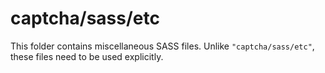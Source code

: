 # captcha/sass/etc

This folder contains miscellaneous SASS files. Unlike `"captcha/sass/etc"`, these files
need to be used explicitly.
